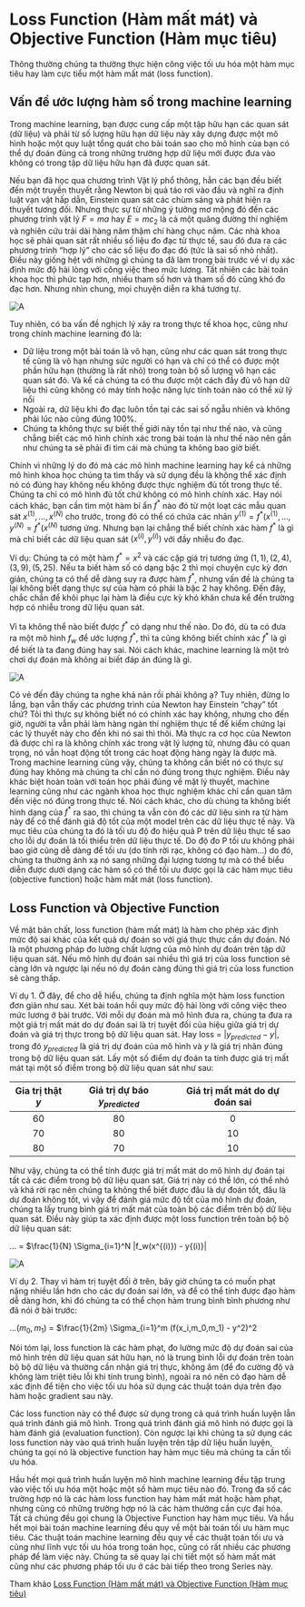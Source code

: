 # Loss Function (Hàm mất mát) và Objective Function (Hàm mục tiêu)

Thông thường chúng ta thường thực hiện công việc tối ưu hóa một hàm mục tiêu hay làm cực tiểu một hàm mất mát (loss function).

## Vấn đề ước lượng hàm số trong machine learning

Trong machine learning, bạn được cung cấp một tập hữu hạn các quan sát (dữ liệu) và phải từ số lượng hữu hạn dữ liệu này xây dựng được một mô hình hoặc một quy luật tổng quát cho bài toán sao cho mô hình của bạn có thể dự đoán đúng cả trong những trường hợp dữ liệu mới được đưa vào không có trong tập dữ liệu hữu hạn đã được quan sát.

Nếu bạn đã học qua chương trình Vật lý phổ thông, hẳn các bạn đều biết đến một truyền thuyết rằng Newton bị quả táo rơi vào đầu và nghĩ ra định luật vạn vật hấp dẫn, Einstein quan sát các chùm sáng và phát hiện ra thuyết tương đối. Nhưng thực sự từ những ý tưởng mơ mộng đó đến các phương trình vật lý $F = ma$ hay $E = mc_2$ là cả một quãng đường thí nghiệm và nghiên cứu trải dài hàng năm thậm chí hàng chục năm. Các nhà khoa học sẽ phải quan sát rất nhiều số liệu đo đạc từ thực tế, sau đó đưa ra các phương trình “hợp lý” cho các số liệu đo đạc đó (tức là sai số nhỏ nhất). Điều này giống hệt với những gì chúng ta đã làm trong bài trước về ví dụ xác định mức độ hài lòng với công việc theo mức lương. Tất nhiên các bài toán khoa học thì phức tạp hơn, nhiều tham số hơn và tham số đó cũng khó đo đạc hơn. Nhưng nhìn chung, mọi chuyện diễn ra khá tương tự.

![A](https://tek4.vn/public_files/fddf0d3d-bfb1-485a-b226-aca1aba94201)

Tuy nhiên, có ba vấn đề nghịch lý xảy ra trong thực tế khoa học, cũng như trong chính machine learning đó là:

- Dữ liệu trong một bài toán là vô hạn, cũng như các quan sát trong thực tế cũng là vô hạn nhưng sức người có hạn và chỉ có thể có được một phần hữu hạn (thường là rất nhỏ) trong toàn bộ số lượng vô hạn các quan sát đó. Và kể cả chúng ta có thu được một cách đầy đủ vô hạn dữ liệu thì cũng không có máy tính hoặc năng lực tính toán nào có thể xử lý nổi
- Ngoài ra, dữ liệu khi đo đạc luôn tồn tại các sai số ngẫu nhiên và không phải lúc nào cũng đúng 100%.
- Chúng ta không thực sự biết thế giới này tồn tại như thế nào, và cũng chẳng biết các mô hình chính xác trong bài toán là như thế nào nên gần như chúng ta sẽ phải đi tìm cái mà chúng ta không bao giờ biết.

Chính vì những lý do đó mà các mô hình machine learning hay kể cả những mô hình khoa học chúng ta tìm thấy và sử dụng đều là không thể xác định nó có đúng hay không nếu không được thực nghiệm đủ tốt trong thực tế. Chúng ta chỉ có mô hình đủ tốt chứ không có mô hình chính xác. Hay nói cách khác, bạn cần tìm một hàm bí ẩn $f^*$ nào đó từ một loạt các mẫu quan sát $x^{(1)}, ..., x^{(N)}$ cho trước, trong đó có thể có chứa các nhān $y^{(1)} = f^* (x^{(1)}, ..., y^{(N)} = f^* (x^{(N)}$ tương ứng. Nhưng bạn lại chẳng thể biết chính xác hàm $f^*$ là gì mà chỉ biết các dữ liệu quan sát $(x^{(i)},y^{(i)})$ với đầy nhiễu đo đạc.

Ví dụ: Chúng ta có một hàm $f^* = x^2$ và các cặp giá trị tương ứng $(1,1), (2,4), (3,9), (5,25).$ Nếu ta biết hàm số có dạng bậc 2 thì mọi chuyện cực kỳ đơn giản, chúng ta có thể dễ dàng suy ra được hàm $f^*$, nhưng vấn đề là chúng ta lại không biết dạng thực sự của hàm có phải là bậc 2 hay không. Đến đây, chắc chắn để khôi phục lại hàm là điều cực kỳ khó khăn chưa kể đến trường hợp có nhiễu trong dữ liệu quan sát.

Vì ta không thể nào biết được $f^*$ có dạng như thế nào. Do đó, dù ta có đưa ra một mô hình $f_w$ để ước lượng $f^*$, thì ta cũng không biết chính xác $f^*$ là gì để biết là ta đang đúng hay sai. Nói cách khác, machine learning là một trò chơi dự đoán mà không ai biết đáp án đúng là gì.

![A](https://tek4.vn/public_files/4849abc6-c0a7-498a-9219-f971faf981f4)

Có vẻ đến đây chúng ta nghe khá nản rồi phải không ạ? Tuy nhiên, đừng lo lắng, bạn vẫn thấy các phương trình của Newton hay Einstein “chạy” tốt chứ? Tôi thì thực sự không biết nó có chính xác hay không, nhưng cho đến giờ, người ta vẫn phải làm hàng ngàn thí nghiệm thực tế để kiểm chứng lại các lý thuyết này cho đến khi nó sai thì thôi. Mà thực ra cơ học của Newton đã được chỉ ra là không chính xác trong vật lý lượng tử, nhưng đâu có quan trọng, nó vẫn hoạt động tốt trong các hoạt động hàng ngày là được mà. Trong machine learning cũng vậy, chúng ta không cần biết nó có thực sự đúng hay không mà chúng ta chỉ cần nó đúng trong thực nghiệm. Điều này khác biệt hoàn toàn với toán học phải đúng về mặt lý thuyết, machine learning cũng như các ngành khoa học thực nghiệm khác chỉ cần quan tâm đến việc nó đúng trong thực tế. Nói cách khác, cho dù chúng ta không biết hình dạng của $f^*$ ra sao, thì chúng ta vẫn còn đó các dữ liệu sinh ra từ hàm này để có thể đánh giá độ tốt của một model trên các dữ liệu thực tế này. Và mục tiêu của chúng ta đó là tối ưu độ đo hiệu quả P trên dữ liệu thực tế sao cho lỗi dự đoán là tối thiểu trên dữ liệu thực tế. Do độ đo P tối ưu không phải bao giờ cũng dễ dàng để tối ưu (do tính rời rạc, không có đạo hàm…) do đó, chúng ta thường ánh xạ nó sang những đại lượng tương tự mà có thể biểu diễn được dưới dạng các hàm số có thể tối ưu được gọi là các hàm mục tiêu (objective function) hoặc hàm mất mát (loss function).

## Loss Function và Objective Function

Về mặt bản chất, loss function (hàm mất mát) là hàm cho phép xác định mức độ sai khác của kết quả dự đoán so với giá thực thực cần dự đoán. Nó là một phương pháp đo lường chất lượng của mô hình dự đoán trên tập dữ liệu quan sát. Nếu mô hình dự đoán sai nhiều thì giá trị của loss function sẽ càng lớn và ngược lại nếu nó dự đoán càng đúng thì giá trị của loss function sẽ càng thấp.

Ví dụ 1. Ở đây, để cho dễ hiểu, chúng ta định nghĩa một hàm loss function đơn giản như sau. Xét bài toán hồi quy mức độ hài lòng với công việc theo mức lương ở bài trước. Với mỗi dự đoán mà mô hình đưa ra, chúng ta đưa ra một giá trị mất mát do dự đoán sai là trị tuyệt đối của hiệu giữa giá trị dự đoán và giá trị thực trong bộ dữ liệu quan sát. Hay loss = $|y_{predicted} - y|$, trong đó $y_{predicted}$ là giá trị dự đoán của mô hình và $y$ là giá trị nhãn đúng trong bộ dữ liệu quan sát. Lấy một số điểm dự đoán ta tính được giá trị mất mát tại một số điểm trong bộ dữ liệu quan sát như sau:

| Gia trị thật $y$ | Giá trị dự báo $y_{predicted}$ | Giá trị mất mát do dự đoán sai |
| :--------------: |:------------------------------:| :-----------------------------:|
|        60        |              80                |                0               |
|        70        |              80                |                10              |
|        80        |              70                |                10              |

Như vậy, chúng ta có thể tính được giá trị mất mát do mô hình dự đoán tại tất cả các điểm trong bộ dữ liệu quan sát. Giá trị này có thể lớn, có thể nhỏ và khá rời rạc nên chúng ta không thể biết được đâu là dự đoán tốt, đâu là dự đoán không tốt, vì vậy để đánh giá mức độ tốt của mô hình dự đoán, chúng ta lấy trung bình giá trị mất mát của toàn bộ các điểm trên bộ dữ liệu quan sát. Điều này giúp ta xác định được một loss function trên toàn bộ bộ dữ liệu quan sát:

... = $\frac{1}{N} \Sigma_{i=1}^N |f_w(x^{(i)}) - y{(i)}|

![A](https://tek4.vn/public_files/644eab14-4616-4c28-bba7-35b04173c09d)

Ví dụ 2. Thay vì hàm trị tuyệt đối ở trên, bây giờ chúng ta có muốn phạt nặng nhiều lần hơn cho các dự đoán sai lớn, và để có thể tính được đạo hàm dễ dàng hơn, khi đó chúng ta có thể chọn hàm trung bình bình phương như đã nói ở bài trước:

...$(m_0,m_1)$ = $\frac{1}{2m} \Sigma_{i=1}^m (f(x_i,m_0,m_1) - y^2)^2

Nói tóm lại, loss function là các hàm phạt, đo lường mức độ dự đoán sai của mô hình trên dữ liệu quan sát hữu hạn, nó là trung bình lỗi dự đoán trên toàn bộ bộ dữ liệu và thường cần nhận giá trị thực, không âm (để đo cường độ và không làm triệt tiêu lỗi khi tính trung bình), ngoài ra nó nên có đạo hàm dễ xác định để tiện cho việc tối ưu hóa sử dụng các thuật toán dựa trên đạo hàm hoặc gradient sau này.

Các loss function này có thể được sử dụng trong cả quá trình huấn luyện lẫn quá trình đánh giá mô hình. Trong quá trình đánh giá mô hình nó được gọi là hàm đánh giá (evaluation function). Còn ngược lại khi chúng ta sử dụng các loss function này vào quá trình huấn luyện trên tập dữ liệu huấn luyện, chúng ta gọi nó là objective function hay hàm mục tiêu mà chúng ta cần tối ưu hóa.

Hầu hết mọi quá trình huấn luyện mô hình machine learning đều tập trung vào việc tối ưu hóa một hoặc một số hàm mục tiêu nào đó. Trong đa số các trường hợp nó là các hàm loss function hay hàm mất mát hoặc hàm phạt, nhưng cũng có những trường hợp nó là các hàm thưởng cần cực đại hóa. Tất cả chúng đều gọi chung là Objective Function hay hàm mục tiêu. Và hầu hết mọi bài toán machine learning đều quy về một bài toán tối ưu hàm mục tiêu. Các thuật toán machine learning đều quy về các thuật toán tối ưu và cũng như lĩnh vực tối ưu hóa trong toán học, cũng có rất nhiều các phương pháp để làm việc này. Chúng ta sẽ quay lại chi tiết một số hàm mất mát cũng như các phương pháp tối ưu ở các bài tiếp theo trong Series này.

Tham khảo [Loss Function (Hàm mất mát) và Objective Function (Hàm mục tiêu)](https://tek4.vn/khoa-hoc/machine-learning-co-ban/loss-function-ham-mat-mat-va-objective-function-ham-muc-tieu)
